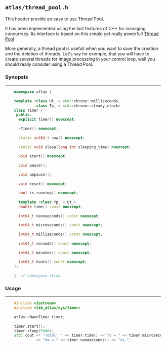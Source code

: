 `atlas/thread_pool.h`
---------------------

This header provide an easy to use Thread Pool.

It has been implemented using the last features of C++ for managing concurrecy.
Its interface is based on this simple yet really powerfull [Thread Pool](https://github.com/progschj/ThreadPool)

More generally, a thread pool is usefull when you want to save the creation
and the deletion of threads. Let's say for exemple, that you will have to
create several threads for image processing in your control loop, well you
should really consider using a Thread Pool.

### Synopsis
***

```Cpp
    namespace atlas {
    
    template <class Ut_ = std::chrono::milliseconds,
              class Tp_ = std::chrono::steady_clock>
    class Timer {
     public:
      explicit Timer() noexcept;
    
      ~Timer() noexcept;
    
      static int64_t now() noexcept;
    
      static void sleep(long int sleeping_time) noexcept;
    
      void start() noexcept;
    
      void pause();
    
      void unpause();
    
      void reset() noexcept;
    
      bool is_running() noexcept;
    
      template <class Yp_ = Ut_>
      double time() const noexcept;
    
      int64_t nanoseconds() const noexcept;
    
      int64_t microseconds() const noexcept;
    
      int64_t milliseconds() const noexcept;
    
      int64_t seconds() const noexcept;
    
      int64_t minutes() const noexcept;
    
      int64_t hours() const noexcept;
    };
    
    }  // namespace atlas
```

### Usage
***

```Cpp
    #include <iostream>
    #include <lib_atlas/sys/timer>
    
    atlas::NanoTimer timer;
    
    timer.start();
    timer.sleep(5000);
    std::cout << "Total: " << timer.time() << "s = " << timer.microseconds()
              << "ms = " << timer.nanoseconds() << "ns.";
```
